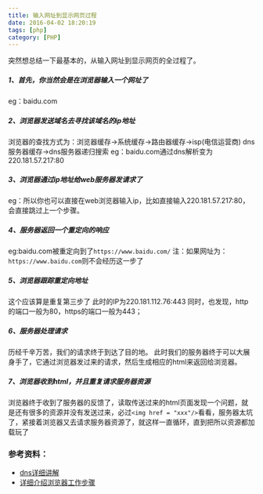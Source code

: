 ```yaml
---
title: 输入网址到显示网页过程
date: 2016-04-02 18:20:19
tags: [php]
category: [PHP]
---
```

突然想总结一下最基本的，从输入网址到显示网页的全过程了。
<!--more-->
##### 1、首先，你当然会是在浏览器输入一个网址了
eg：baidu.com
##### 2、浏览器发送域名去寻找该域名的ip地址
浏览器的查找方式为：浏览器缓存->系统缓存->路由器缓存->isp(电信运营商) dns服务器缓存->dns服务器递归搜索
eg：baidu.com通过dns解析变为 220.181.57.217:80
##### 3、浏览器通过ip地址给web服务器发请求了
eg：所以你也可以直接在web浏览器输入ip，比如直接输入220.181.57.217:80，会直接跳过上一个步骤。
##### 4、服务器返回一个重定向的响应
eg:baidu.com被重定向到了`https://www.baidu.com/`
注：如果网址为：`https://www.baidu.com`则不会经历这一步了
##### 5、浏览器跟踪重定向地址
这个应该算是重复第三步了
此时的IP为220.181.112.76:443
同时，也发现，http的端口一般为80，https的端口一般为443；
##### 6、服务器处理请求
历经千辛万苦，我们的请求终于到达了目的地。
此时我们的服务器终于可以大展身手了，它通过浏览器发过来的请求，然后生成相应的html来返回给浏览器。
##### 7、浏览器收到html，并且重复请求服务器资源
浏览器终于收到了服务器的反馈了，读取传送过来的html页面发现一个问题，就是还有很多的资源并没有发送过来，必过`<img href = "xxx"/>`看看，服务器太坑了，紧接着浏览器又去请求服务器资源了，就这样一直循环，直到把所以资源都加载玩了
 
### 参考资料：
- [dns详细讲解](http://baike.baidu.com/link?url=AzAzVejWBWuT8kQrg7BumZhOsfeEn9wShZurcJ9uVGdwIlgPaGB7ABIlCtdiOsQTvoi1zWgGg0YER3fyvHrh42ksHx9yl-GhyE8_qoOyLe7)
- [详细介绍浏览器工作步骤](http://blog.csdn.net/saiwaifeike/article/details/8789624)